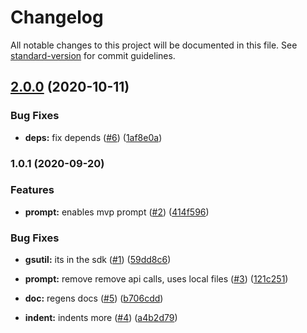 # Changelog

All notable changes to this project will be documented in this file. See [standard-version](https://github.com/conventional-changelog/standard-version) for commit guidelines.

## [2.0.0](https://github.com/p6m7g8/p6df-gcp/compare/v1.0.1...v2.0.0) (2020-10-11)


### Bug Fixes

* **deps:** fix depends ([#6](https://github.com/p6m7g8/p6df-gcp/issues/6)) ([1af8e0a](https://github.com/p6m7g8/p6df-gcp/commit/1af8e0aa45aafd827d1b90e963f9e27a907fd4f4))

### 1.0.1 (2020-09-20)


### Features

* **prompt:** enables mvp prompt ([#2](https://github.com/p6m7g8/p6df-gcp/issues/2)) ([414f596](https://github.com/p6m7g8/p6df-gcp/commit/414f596b643e5f6426f4cc848ac53a4187dafdc0))


### Bug Fixes

* **gsutil:** its in the sdk ([#1](https://github.com/p6m7g8/p6df-gcp/issues/1)) ([59dd8c6](https://github.com/p6m7g8/p6df-gcp/commit/59dd8c6872af749a7b98680c8affa3153a0a9ade))
* **prompt:** remove remove api calls, uses local files ([#3](https://github.com/p6m7g8/p6df-gcp/issues/3)) ([121c251](https://github.com/p6m7g8/p6df-gcp/commit/121c25153fb4db57709b675c9471e1832ea52af0))


* **doc:** regens docs ([#5](https://github.com/p6m7g8/p6df-gcp/issues/5)) ([b706cdd](https://github.com/p6m7g8/p6df-gcp/commit/b706cdda787e912afe72bb24bab46ecb8dce0521))
* **indent:** indents more ([#4](https://github.com/p6m7g8/p6df-gcp/issues/4)) ([a4b2d79](https://github.com/p6m7g8/p6df-gcp/commit/a4b2d7917020622ad26ccd00c819b49530349a9f))
